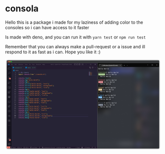 # consola
Hello this is a package i made for my laziness of adding color to the consoles so i can have access to it faster

Is made with deno, and you can run it with `yarn test` or `npm run test`

Remember that you can always make a pull-request or a issue and ill respond to it as fast as i can.
Hope you like it :)

![demo.](./unknown.png)